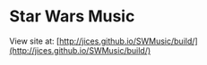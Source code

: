 # Star Wars Music

View site at: [http://jices.github.io/SWMusic/build/](http://jices.github.io/SWMusic/build/)
